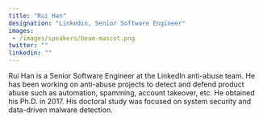 ```yaml
---
title: "Rui Han"
designation: "Linkedin, Senior Software Engineer"
images: 
 - /images/speakers/beam-mascot.png
twitter: ""
linkedin: ""
---
```


Rui Han is a Senior Software Engineer at the LinkedIn anti-abuse team. He has been working on anti-abuse projects to detect and defend product abuse such as automation, spamming, account takeover, etc. He obtained his Ph.D. in 2017. His doctoral study was focused on system security and data-driven malware detection.